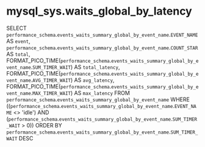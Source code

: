 # mysql_sys.waits_global_by_latency

SELECT 
    `performance_schema`.`events_waits_summary_global_by_event_name`.`EVENT_NAME` AS `event`,
    `performance_schema`.`events_waits_summary_global_by_event_name`.`COUNT_STAR` AS `total`,
    FORMAT_PICO_TIME(`performance_schema`.`events_waits_summary_global_by_event_name`.`SUM_TIMER_WAIT`) AS `total_latency`,
    FORMAT_PICO_TIME(`performance_schema`.`events_waits_summary_global_by_event_name`.`AVG_TIMER_WAIT`) AS `avg_latency`,
    FORMAT_PICO_TIME(`performance_schema`.`events_waits_summary_global_by_event_name`.`MAX_TIMER_WAIT`) AS `max_latency`
FROM
    `performance_schema`.`events_waits_summary_global_by_event_name`
WHERE
    ((`performance_schema`.`events_waits_summary_global_by_event_name`.`EVENT_NAME` <> 'idle')
        AND (`performance_schema`.`events_waits_summary_global_by_event_name`.`SUM_TIMER_WAIT` > 0))
ORDER BY `performance_schema`.`events_waits_summary_global_by_event_name`.`SUM_TIMER_WAIT` DESC
